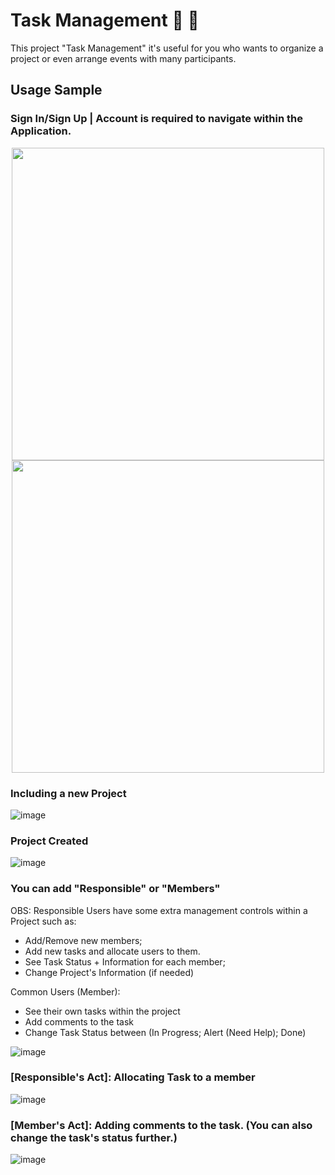 # Task Management 📘 📌
This project "Task Management" it's useful for you who wants to organize a project or even arrange events with many participants. 

## Usage Sample


### Sign In/Sign Up | Account is required to navigate within the Application.

<div align="center">
  <img width="500rem" src="https://github.com/kaiogotyacode/taskManagement/assets/43120150/53446587-a0d0-4d88-9c4f-036343d7cf6e">
  <img width="500rem" src="https://github.com/kaiogotyacode/taskManagement/assets/43120150/7e57a305-feed-46ec-95ba-1ae63ebfccb3">
</div>

### Including a new Project
![image](https://github.com/kaiogotyacode/taskManagement/assets/43120150/884137b2-8e45-4724-90c8-e1a0fddf5326)

### Project Created
![image](https://github.com/kaiogotyacode/taskManagement/assets/43120150/1332cd1a-404b-4314-bf7a-5cfdedbcd468)

### You can add "Responsible" or "Members"
OBS: Responsible Users have some extra management controls within a Project such as: 
- Add/Remove new members;
- Add new tasks and allocate users to them.
- See Task Status + Information for each member;
- Change Project's Information (if needed)

Common Users (Member):
- See their own tasks within the project
- Add comments to the task
- Change Task Status between (In Progress; Alert (Need Help); Done) 

![image](https://github.com/kaiogotyacode/taskManagement/assets/43120150/debdd397-71b1-4416-96fa-7c86107a9977)

### [Responsible's Act]: Allocating Task to a member 
![image](https://github.com/kaiogotyacode/taskManagement/assets/43120150/305f6704-73aa-4e95-aa69-f731e8553af5)


### [Member's Act]: Adding comments to the task. (You can also change the task's status further.) 
![image](https://github.com/kaiogotyacode/taskManagement/assets/43120150/cd1781cc-fadc-4b93-bb4c-0ec0d9216b0d)



